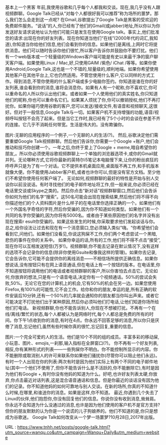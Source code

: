 基本上一个黑客 
 年前,我使用谷歌和几乎每个人都我和交谈。现在,我几乎没有人跟视频群聊。Google Talk已经从“对每个人都很好我可以推荐”称为场所的噩梦。那么我们怎么会走到这一点呢? 
 在Gmail,谷歌提出了Google Talk是黑客的受欢迎的免费邮件服务。“说话”的人,你已经有了他们的Gmail(或jabber)地址,所以你以为你发送好友请求说地址认为他们可能只是发生在使用Google talk。事实上,他们批准您的请求:出现在你的好友列表。现在你知道当他们“在线”(2000年代的词汇,我知道),你知道当你给他们信息,他们会看到你的信息。如果他们是离线,上网时它将提供消息。他们可以随时告诉你他们很忙,所以客户告诉你并鼓励你不要打扰。他们有一个web版本或一个轻量级的Windows客户端可能是有史以来最干净的窗户聊天客户端。如果使用Linux / Mac,好,只使用GAIM /紫色/ iChat /等等。如果你使用Android,Google Talk,这也是一个不错的,轻量级的,顺利地端。如果你希望使用其他客户在其他平台上,它也仍然适用。不管您使用什么客户,它以同样的方式工作。得到消息,不管你使用的什么客户端或多少电脑你签约。你知道是谁在你的好友列表,谁会看到你的消息,谁将会消息你。如果有人有一个昵称,你不喜欢它,你可以重命名的人所以你认出他们来。或者如果一个人使用他们的真实姓名,你只知道他们的昵称,你也可以重命名它们。如果某人烦扰了你,你可以撤销授权,他们不再打扰你。如果你碰巧使用谷歌的客户,您可以发送/接收文件,有语音和视频聊天,这很好。但对于一般信息,Google Talk与一切。如果客户机不支持增强的功能,语音/视频呼叫按钮不会亮了起来。但是当它工作时,我已经有了5个小时的会谈在参差不齐的连接。它几乎不消耗任何带宽。生活是伟大的。没有欺骗你。 
  
 图片:无聊的应用程序的一个例子,一个无聊的人的生活(?)。 
 然后,谷歌决定他们需要重塑Google Talk视频群聊。然后他们告诉你,你需要一个Google +账户,他们会推动和技巧你创建一个。一年之后,你终于爱上了Google + meme,暗自希望你的朋友,。所以你必须使用谷歌视频群聊上一个单独的浏览器选项卡,或你的Gmail就并列。无论哪种方式,它将你最新的英特尔i5笔记本电脑慢下来,让你的粉丝疯狂的呼呼声只是为了有一个对话。它不提供本机桌面应用,桌面版不再工作,和手机版本就像大便。你不能使用Jabber客户机,或者也许你可以,但是没有官方文档。至少他们不希望你使用任何客户端了。 
 无论如何,视频群聊的最好的特性是开始与别人交谈你以前没说话。有时寻找他们的电子邮件地址将工作,但一般来说,你必须已经在电话里交谈或Skype之类的。然后你点击“新对话”视频群聊窗口,然后他们会告诉你如何为他们的名字“搜索”。这50名可能会出现在搜索结果,然后他们将不得不向你描述他们的个人资料图片是什么样子的在电话里你选择正确的一个。如果他们有一个外国名字奇怪的字符,然后你受骗的,因为你不知道如何类型。如果他们有一个共同的名字你受骗的,因为你将有5000名。或者由于某些原因他们的名字并没有出现在搜索r 
 esult你受骗的。如果这些发生的时候,你采取要求他们发起谈话与你。总之,给你设法让过去和现在有一个消息窗口,您必须输入类似“嗨。“你希望他们会看到它,问他们。如果他们没看见,你说这狗屎不工作,你们两个考虑尝试一个黑暗,悲伤的事件在你的关系中。 
 如果你幸运的话,所有的工作,他们将不得不点击“接受”,现在你可以互相发送短信(万岁!)。视频群聊,你不能去记录在默认情况下,没有这样的选项不会记录你的信息(除非你使用Gsuite和像我这样的管理)。如果你去记录,它会告诉你,它可能不会提供你的离线消息——不相信场所提供正确信息。如果你想说话,没有按钮只有在网上语音通话,但在电话上有一个按钮的版本。在电话里,你不知道按钮将调用他们的电话或者视频群聊的客户,所以你害怕去点击它。无论如何,你放弃的想法,只是有一个语音电话,决定你有一个视频通话。50%的尝试会失败,50%。无论它在您的计算机上的机会,它有50%的机会在另一边。如果您使用Firefox,有100%的可能性,它不会工作。给你和你的朋友,幸运的是,所有正确的软件安装后10分钟,还有一个50%的几率就会通知你的朋友都当你叫出声来。或者它可能决定不打扰他们出于某种原因,然后你必须叫他们打电话,让他们知道你场所给他们打电话。 
 新视频群聊,你也不能告诉别人,你现在不想被打扰。不再有一个在线/离线/繁忙的状态,每个人都被认为是网络时代,每个人都总是免费的所有的时间。你下午1点收到你的消息,有时在4点。你永远不回答足够的消息,所以你只是厌倦了消息,忘记他们,虽然有些时候你真的很忙,忘记回复,重要的信息。 
  
 图片:一个完全可爱的人的生活。他们是10个不同的组的成员。丰富多彩的移动屎,小玩意、图片、emojis,一刹那,输入指标在全屏窗口(?)。 
 你不再有一个好友列表,相反,你有某种形式的列表——一些狗屎你不明白。你不能控制所显示的内容。你不能删除或取消别人的许可来联系你如果他们骚扰你(尽管你可以阻止他们永远)。有时一个人出现在你的列表:两次有时是因为他们实际上有两个不同的电子邮件地址(其中一个他们不使用了,但你不能告诉什么是不活跃的,你不能删除它),有时是因为他们有Google +,有时你没有他妈的知道为什么。好吧,也许好友列表太硬,你放弃,你点击最近对话列表,这是混合语音通话和信息。但是你最近的谈话没有因为他们的记录。你不知道他妈的如何可靠地与别人交谈。在新的场所,你真的不知道什么时候,在哪里,和谁送你的消息。如果是这样,你不知道。 
 最近,你遇到几个失去了Linux的伙伴,他们抱怨你,你没有回复他们的信息。你说你没有收到消息,耸耸肩。你永远不会知道为什么没通过的消息,也许是因为他们使用的客户机不是官方支持?但你的朋友默默的认为你是一个说谎的儿子狗娘养的。他们不知道的是,你只是想成为谷歌迷。 
 Google Talk如何改变从一个梦一场噩梦?10月28日,2017年出版。 
  
  
 URL : https://www.tnhh.net/posts/google-talk.html?utm_source=wanqu.co&utm_campaign=Wanqu+Daily&utm_medium=website